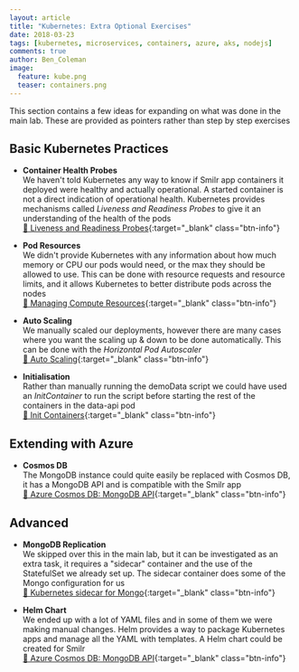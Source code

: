 ```yaml
---
layout: article
title: "Kubernetes: Extra Optional Exercises"
date: 2018-03-23
tags: [kubernetes, microservices, containers, azure, aks, nodejs]
comments: true
author: Ben_Coleman
image:
  feature: kube.png
  teaser: containers.png
---
```

This section contains a few ideas for expanding on what was done in the main lab. These are provided as pointers rather than step by step exercises

## Basic Kubernetes Practices
- **Container Health Probes**  
We haven't told Kubernetes any way to know if Smilr app containers it deployed were healthy and actually operational. A started container is not a direct indication of operational health. Kubernetes provides mechanisms called *Liveness and Readiness Probes* to give it an understanding of the health of the pods  
[📘 Liveness and Readiness Probes](https://kubernetes.io/docs/tasks/configure-pod-container/configure-liveness-readiness-probes/#define-readiness-probes){:target="_blank" class="btn-info"}

- **Pod Resources**  
We didn't provide Kubernetes with any information about how much memory or CPU our pods would need, or the max they should be allowed to use. This can be done with resource requests and resource limits, and it allows Kubernetes to better distribute pods across the nodes  
[📘 Managing Compute Resources](https://kubernetes.io/docs/concepts/configuration/manage-compute-resources-container/){:target="_blank" class="btn-info"}

- **Auto Scaling**  
We manually scaled our deployments, however there are many cases where you want the scaling up & down to be done automatically. This can be done with the *Horizontal Pod Autoscaler*  
[📘 Auto Scaling](https://kubernetes.io/docs/tasks/run-application/horizontal-pod-autoscale/){:target="_blank" class="btn-info"}

- **Initialisation**  
Rather than manually running the demoData script we could have used an *InitContainer* to run the script before starting the rest of the containers in the data-api pod   
[📘 Init Containers](https://kubernetes.io/docs/concepts/workloads/pods/init-containers/){:target="_blank" class="btn-info"}


## Extending with Azure
- **Cosmos DB**  
The MongoDB instance could quite easily be replaced with Cosmos DB, it has a MongoDB API and is compatible with the Smilr app   
[📘 Azure Cosmos DB: MongoDB API](https://docs.microsoft.com/en-us/azure/cosmos-db/mongodb-introduction){:target="_blank" class="btn-info"}


## Advanced
- **MongoDB Replication**  
We skipped over this in the main lab, but it can be investigated as an extra task, it requires a "sidecar" container and the use of the StatefulSet we already set up. The sidecar container does some of the Mongo configuration for us  
[📘 Kubernetes sidecar for Mongo](https://github.com/cvallance/mongo-k8s-sidecar){:target="_blank" class="btn-info"}

- **Helm Chart**  
We ended up with a lot of YAML files and in some of them we were making manual changes. Helm provides a way to package Kubernetes apps and manage all the YAML with templates. A Helm chart could be created for Smilr  
[📘 Azure Cosmos DB: MongoDB API](https://docs.helm.sh/){:target="_blank" class="btn-info"}
